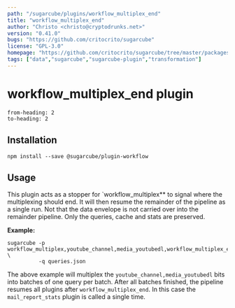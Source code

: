 ```yaml
---
path: "/sugarcube/plugins/workflow_multiplex_end"
title: "workflow_multiplex_end"
author: "Christo <christo@cryptodrunks.net>"
version: "0.41.0"
bugs: "https://github.com/critocrito/sugarcube"
license: "GPL-3.0"
homepage: "https://github.com/critocrito/sugarcube/tree/master/packages/plugin-workflow#readme"
tags: ["data","sugarcube","sugarcube-plugin","transformation"]
---
```

# workflow_multiplex_end plugin

```toc
from-heading: 2
to-heading: 2
```

## Installation

```shell
npm install --save @sugarcube/plugin-workflow
```


## Usage

This plugin acts as a stopper for \`workflow_multiplex\*\* to signal where the multiplexing should end. It will then resume the remainder of the pipeline as a single run. Not that the data envelope is not carried over into the remainder pipeline. Only the queries, cache and stats are preserved.

**Example:**

```shell
sugarcube -p workflow_multiplex,youtube_channel,media_youtubedl,workflow_multiplex_end,mail_report_stats \
          -q queries.json
```

The above example will multiplex the `youtube_channel,media_youtubedl` bits into batches of one query per batch. After all batches finished, the pipeline resumes all plugins after `workflow_multiplex_end`. In this case the `mail_report_stats` plugin is called a single time.

